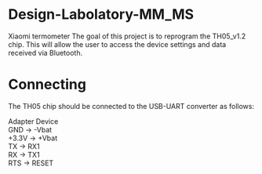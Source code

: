 # Design-Labolatory-MM_MS
  Xiaomi termometer 
  The goal of this project is to reprogram the TH05_v1.2 chip. This will allow the user to access the device settings and data received via Bluetooth.
# Connecting
  The TH05 chip should be connected to the USB-UART converter as follows:
  
  Adapter      Device <br>
  GND     ->   -Vbat<br>
  +3.3V   ->   +Vbat<br>
  TX      ->    RX1<br>
  RX      ->    TX1<br>
  RTS     ->    RESET<br>
